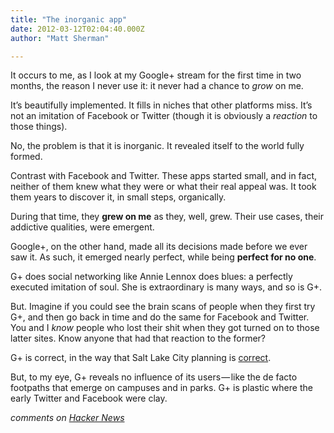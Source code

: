 ```yaml
---
title: "The inorganic app"
date: 2012-03-12T02:04:40.000Z
author: "Matt Sherman"

---
```


It occurs to me, as I look at my Google+ stream for the first time in two months, the reason I never use it: it never had a chance to _grow_ on me.

It’s beautifully implemented. It fills in niches that other platforms miss. It’s not an imitation of Facebook or Twitter (though it is obviously a _reaction_ to those things).

No, the problem is that it is inorganic. It revealed itself to the world fully formed.

Contrast with Facebook and Twitter. These apps started small, and in fact, neither of them knew what they were or what their real appeal was. It took them years to discover it, in small steps, organically.

During that time, they **grew on me** as they, well, grew. Their use cases, their addictive qualities, were emergent.

Google+, on the other hand, made all its decisions made before we ever saw it. As such, it emerged nearly perfect, while being **perfect for no one**.

G+ does social networking like Annie Lennox does blues: a perfectly executed imitation of soul. She is extraordinary is many ways, and so is G+.

But. Imagine if you could see the brain scans of people when they first try G+, and then go back in time and do the same for Facebook and Twitter. You and I _know_ people who lost their shit when they got turned on to those latter sites. Know anyone that had that reaction to the former?

G+ is correct, in the way that Salt Lake City planning is [correct](http://g.co/maps/fc7vz).

But, to my eye, G+ reveals no influence of its users — like the de facto footpaths that emerge on campuses and in parks. G+ is plastic where the early Twitter and Facebook were clay.

_comments on_ [_Hacker News_](http://news.ycombinator.com/item?id=3692105)
